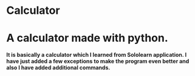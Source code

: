 Calculator
==========
# A calculator made with python.
<b>It is basically a calculator which I learned from Sololearn application. I have just added a few exceptions to make the program even better and also I have added additional commands.<b>
